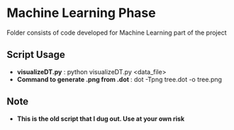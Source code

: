 # Machine Learning Phase
Folder consists of code developed for Machine Learning part of the project

## Script Usage
* <b> visualizeDT.py</b> : python visualizeDT.py <data_file>
* <b> Command to generate .png from .dot </b>: dot -Tpng tree.dot -o tree.png 
## Note
* <b> This is the old script that I dug out. Use at your own risk </b>
